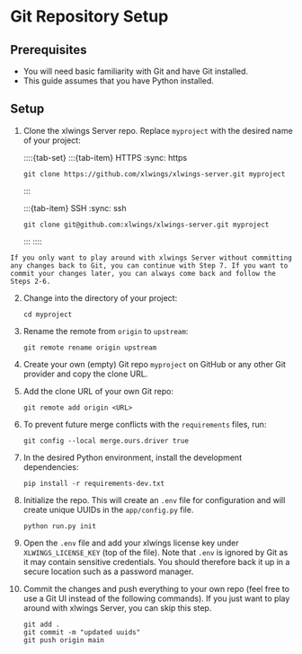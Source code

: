 # Git Repository Setup

## Prerequisites

- You will need basic familiarity with Git and have Git installed.
- This guide assumes that you have Python installed.

## Setup

1. Clone the xlwings Server repo. Replace `myproject` with the desired name of your project:

   ::::{tab-set}
   :::{tab-item} HTTPS
   :sync: https

   ```text
   git clone https://github.com/xlwings/xlwings-server.git myproject
   ```

   :::

   :::{tab-item} SSH
   :sync: ssh

   ```text
   git clone git@github.com:xlwings/xlwings-server.git myproject
   ```

   :::
   ::::

```{note}
If you only want to play around with xlwings Server without committing any changes back to Git, you can continue with Step 7. If you want to commit your changes later, you can always come back and follow the Steps 2-6.
```

2. Change into the directory of your project:

   ```text
   cd myproject
   ```

3. Rename the remote from `origin` to `upstream`:

   ```text
   git remote rename origin upstream
   ```

4. Create your own (empty) Git repo `myproject` on GitHub or any other Git provider and copy the clone URL.

5. Add the clone URL of your own Git repo:

   ```text
   git remote add origin <URL>
   ```

6. To prevent future merge conflicts with the `requirements` files, run:

   ```text
   git config --local merge.ours.driver true
   ```

7. In the desired Python environment, install the development dependencies:

   ```text
   pip install -r requirements-dev.txt
   ```

8. Initialize the repo. This will create an `.env` file for configuration and will create unique UUIDs in the `app/config.py` file.

   ```text
   python run.py init
   ```

9. Open the `.env` file and add your xlwings license key under `XLWINGS_LICENSE_KEY` (top of the file). Note that `.env` is ignored by Git as it may contain sensitive credentials. You should therefore back it up in a secure location such as a password manager.

10. Commit the changes and push everything to your own repo (feel free to use a Git UI instead of the following commands). If you just want to play around with xlwings Server, you can skip this step.

    ```text
    git add .
    git commit -m "updated uuids"
    git push origin main
    ```
